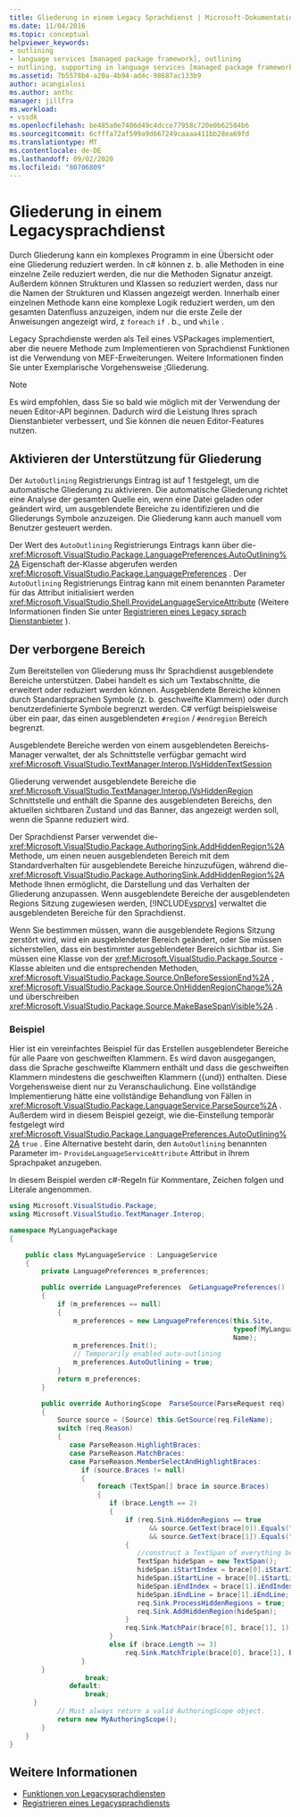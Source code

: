 ```yaml
---
title: Gliederung in einem Legacy Sprachdienst | Microsoft-Dokumentation
ms.date: 11/04/2016
ms.topic: conceptual
helpviewer_keywords:
- outlining
- language services [managed package framework], outlining
- outlining, supporting in language services [managed package framework]
ms.assetid: 7b5578b4-a20a-4b94-ad4c-98687ac133b9
author: acangialosi
ms.author: anthc
manager: jillfra
ms.workload:
- vssdk
ms.openlocfilehash: be485a0e7406d49c4dcce77958c720e0b62504b6
ms.sourcegitcommit: 6cfffa72af599a9d667249caaaa411bb28ea69fd
ms.translationtype: MT
ms.contentlocale: de-DE
ms.lasthandoff: 09/02/2020
ms.locfileid: "80706809"
---
```

# <a name="outlining-in-a-legacy-language-service"></a>Gliederung in einem Legacysprachdienst
Durch Gliederung kann ein komplexes Programm in eine Übersicht oder eine Gliederung reduziert werden. In c# können z. b. alle Methoden in eine einzelne Zeile reduziert werden, die nur die Methoden Signatur anzeigt. Außerdem können Strukturen und Klassen so reduziert werden, dass nur die Namen der Strukturen und Klassen angezeigt werden. Innerhalb einer einzelnen Methode kann eine komplexe Logik reduziert werden, um den gesamten Datenfluss anzuzeigen, indem nur die erste Zeile der Anweisungen angezeigt wird, z `foreach` `if` . b., und `while` .

 Legacy Sprachdienste werden als Teil eines VSPackages implementiert, aber die neuere Methode zum Implementieren von Sprachdienst Funktionen ist die Verwendung von MEF-Erweiterungen. Weitere Informationen finden Sie unter Exemplarische Vorgehensweise [:](../../extensibility/walkthrough-outlining.md)Gliederung.

> [!NOTE]
> Es wird empfohlen, dass Sie so bald wie möglich mit der Verwendung der neuen Editor-API beginnen. Dadurch wird die Leistung Ihres sprach Dienstanbieter verbessert, und Sie können die neuen Editor-Features nutzen.

## <a name="enabling-support-for-outlining"></a>Aktivieren der Unterstützung für Gliederung
 Der `AutoOutlining` Registrierungs Eintrag ist auf 1 festgelegt, um die automatische Gliederung zu aktivieren. Die automatische Gliederung richtet eine Analyse der gesamten Quelle ein, wenn eine Datei geladen oder geändert wird, um ausgeblendete Bereiche zu identifizieren und die Gliederungs Symbole anzuzeigen. Die Gliederung kann auch manuell vom Benutzer gesteuert werden.

 Der Wert des `AutoOutlining` Registrierungs Eintrags kann über die- <xref:Microsoft.VisualStudio.Package.LanguagePreferences.AutoOutlining%2A> Eigenschaft der-Klasse abgerufen werden <xref:Microsoft.VisualStudio.Package.LanguagePreferences> . Der `AutoOutlining` Registrierungs Eintrag kann mit einem benannten Parameter für das Attribut initialisiert werden <xref:Microsoft.VisualStudio.Shell.ProvideLanguageServiceAttribute> (Weitere Informationen finden Sie unter [Registrieren eines Legacy sprach Dienstanbieter](../../extensibility/internals/registering-a-legacy-language-service1.md) ).

## <a name="the-hidden-region"></a>Der verborgene Bereich
 Zum Bereitstellen von Gliederung muss Ihr Sprachdienst ausgeblendete Bereiche unterstützen. Dabei handelt es sich um Textabschnitte, die erweitert oder reduziert werden können. Ausgeblendete Bereiche können durch Standardsprachen Symbole (z. b. geschweifte Klammern) oder durch benutzerdefinierte Symbole begrenzt werden. C# verfügt beispielsweise über ein paar, das einen ausgeblendeten `#region` / `#endregion` Bereich begrenzt.

 Ausgeblendete Bereiche werden von einem ausgeblendeten Bereichs-Manager verwaltet, der als Schnittstelle verfügbar gemacht wird <xref:Microsoft.VisualStudio.TextManager.Interop.IVsHiddenTextSession>

 Gliederung verwendet ausgeblendete Bereiche die <xref:Microsoft.VisualStudio.TextManager.Interop.IVsHiddenRegion> Schnittstelle und enthält die Spanne des ausgeblendeten Bereichs, den aktuellen sichtbaren Zustand und das Banner, das angezeigt werden soll, wenn die Spanne reduziert wird.

 Der Sprachdienst Parser verwendet die- <xref:Microsoft.VisualStudio.Package.AuthoringSink.AddHiddenRegion%2A> Methode, um einen neuen ausgeblendeten Bereich mit dem Standardverhalten für ausgeblendete Bereiche hinzuzufügen, während die- <xref:Microsoft.VisualStudio.Package.AuthoringSink.AddHiddenRegion%2A> Methode Ihnen ermöglicht, die Darstellung und das Verhalten der Gliederung anzupassen. Wenn ausgeblendete Bereiche der ausgeblendeten Regions Sitzung zugewiesen werden, [!INCLUDE[vsprvs](../../code-quality/includes/vsprvs_md.md)] verwaltet die ausgeblendeten Bereiche für den Sprachdienst.

 Wenn Sie bestimmen müssen, wann die ausgeblendete Regions Sitzung zerstört wird, wird ein ausgeblendeter Bereich geändert, oder Sie müssen sicherstellen, dass ein bestimmter ausgeblendeter Bereich sichtbar ist. Sie müssen eine Klasse von der <xref:Microsoft.VisualStudio.Package.Source> -Klasse ableiten und die entsprechenden Methoden, <xref:Microsoft.VisualStudio.Package.Source.OnBeforeSessionEnd%2A> , <xref:Microsoft.VisualStudio.Package.Source.OnHiddenRegionChange%2A> und überschreiben <xref:Microsoft.VisualStudio.Package.Source.MakeBaseSpanVisible%2A> .

### <a name="example"></a>Beispiel
 Hier ist ein vereinfachtes Beispiel für das Erstellen ausgeblendeter Bereiche für alle Paare von geschweiften Klammern. Es wird davon ausgegangen, dass die Sprache geschweifte Klammern enthält und dass die geschweiften Klammern mindestens die geschweiften Klammern ({und}) enthalten. Diese Vorgehensweise dient nur zu Veranschaulichung. Eine vollständige Implementierung hätte eine vollständige Behandlung von Fällen in <xref:Microsoft.VisualStudio.Package.LanguageService.ParseSource%2A> . Außerdem wird in diesem Beispiel gezeigt, wie die-Einstellung temporär festgelegt wird <xref:Microsoft.VisualStudio.Package.LanguagePreferences.AutoOutlining%2A> `true` . Eine Alternative besteht darin, den `AutoOutlining` benannten Parameter im- `ProvideLanguageServiceAttribute` Attribut in Ihrem Sprachpaket anzugeben.

 In diesem Beispiel werden c#-Regeln für Kommentare, Zeichen folgen und Literale angenommen.

```csharp
using Microsoft.VisualStudio.Package;
using Microsoft.VisualStudio.TextManager.Interop;

namespace MyLanguagePackage
{

    public class MyLanguageService : LanguageService
    {
        private LanguagePreferences m_preferences;

        public override LanguagePreferences  GetLanguagePreferences()
        {
            if (m_preferences == null)
            {
                m_preferences = new LanguagePreferences(this.Site,
                                                        typeof(MyLanguageService).GUID,
                                                        Name);
                m_preferences.Init();
                // Temporarily enabled auto-outlining
                m_preferences.AutoOutlining = true;
            }
            return m_preferences;
        }

        public override AuthoringScope  ParseSource(ParseRequest req)
        {
            Source source = (Source) this.GetSource(req.FileName);
            switch (req.Reason)
            {
               case ParseReason.HighlightBraces:
               case ParseReason.MatchBraces:
               case ParseReason.MemberSelectAndHighlightBraces:
                  if (source.Braces != null)
                  {
                      foreach (TextSpan[] brace in source.Braces)
                      {
                         if (brace.Length == 2)
                         {
                             if (req.Sink.HiddenRegions == true
                                   && source.GetText(brace[0]).Equals("{")
                                   && source.GetText(brace[1]).Equals("}"))
                             {
                                //construct a TextSpan of everything between the braces
                                TextSpan hideSpan = new TextSpan();
                                hideSpan.iStartIndex = brace[0].iStartIndex;
                                hideSpan.iStartLine = brace[0].iStartLine;
                                hideSpan.iEndIndex = brace[1].iEndIndex;
                                hideSpan.iEndLine = brace[1].iEndLine;
                                req.Sink.ProcessHiddenRegions = true;
                                req.Sink.AddHiddenRegion(hideSpan);
                             }
                             req.Sink.MatchPair(brace[0], brace[1], 1);
                         }
                         else if (brace.Length >= 3)
                             req.Sink.MatchTriple(brace[0], brace[1], brace[2], 1);
                  }
        }
                   break;
               default:
                   break;
      }
            // Must always return a valid AuthoringScope object.
            return new MyAuthoringScope();
        }
    }
}
```

## <a name="see-also"></a>Weitere Informationen
- [Funktionen von Legacysprachdiensten](../../extensibility/internals/legacy-language-service-features1.md)
- [Registrieren eines Legacysprachdiensts](../../extensibility/internals/registering-a-legacy-language-service1.md)
